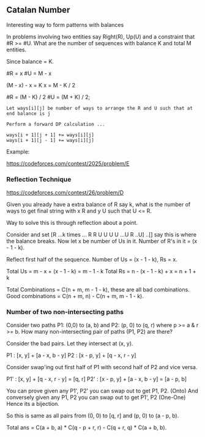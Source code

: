 ## Catalan Number 

Interesting way to form patterns with balances 

In problems involving two entities say Right(R), Up(U) and a constraint that #R >= #U. What are the number of sequences with balance K and total M entities. 

Since balance = K. 

#R = x 
#U = M - x

(M - x) - x = K 
x = M - K / 2

#R = (M - K) / 2
#U = (M + K) / 2;

```
Let ways[i][j] be number of ways to arrange the R and U such that at end balance is j 

Perform a forward DP calculation ...

ways[i + 1][j + 1] += ways[i][j]
ways[i + 1][j - 1] += ways[i][j] 
```

Example:

https://codeforces.com/contest/2025/problem/E 

### Reflection Technique

https://codeforces.com/contest/26/problem/D

Given you already have a extra balance of R say k, what is the number of ways to get final string with x R and y U such that U <= R. 

Way to solve this is through reflection about a point. 

Consider and set [R ...k times ... R R U U U U ...U R ..U] ..[] say this is where the balance breaks. 
Now let x be number of Us in it. 
Number of R's in it = (x - 1 - k). 

Reflect first half of the sequence. 
Number of Us = (x - 1 - k), Rs = x. 

Total Us = m - x + (x - 1 - k) = m - 1 - k 
Total Rs = n - (x - 1 - k) + x = n + 1 + k 

Total Combinations = C(n + m, m - 1 - k), these are all bad combinations. 
Good combinations = C(n + m, n) - C(n + m, m - 1 - k). 


### Number of two non-intersecting paths  

Consider two paths P1: (0,0) to (a, b) and  P2: (p, 0) to (q, r) where p >= a & r >= b. How many non-intersecting pair of paths (P1, P2) are there? 

Consider the bad pairs. Let they intersect at (x, y). 

P1 : [x, y] + [a - x, b - y] 
P2 : [x - p, y] + [q - x, r - y]

Consider swap'ing out first half of P1 with second half of P2 and vice versa. 

P1' : [x, y] + [q - x, r - y]      = [q, r]
P2' : [x - p, y] + [a - x, b - y]  = [a - p, b]

You can prove given any P1', P2' you can swap out to get P1, P2. (Onto) 
And conversely given any P1, P2 you can swap out to get P1', P2 (One-One)
Hence its a bijection.

So this is same as all pairs from (0, 0) to [q, r] and (p, 0) to (a - p, b). 

Total ans = C(a + b, a) * C(q - p + r, r) - C(q + r, q) * C(a + b, b). 